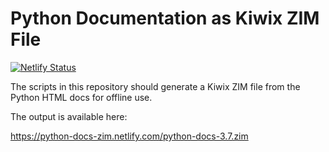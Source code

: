 # Python Documentation as Kiwix ZIM File

[![Netlify Status](https://api.netlify.com/api/v1/badges/a4afbb45-71a1-48d3-982c-a79284e7b452/deploy-status)](https://app.netlify.com/sites/python-docs-zim/deploys)

The scripts in this repository should generate a Kiwix ZIM file from the Python HTML docs for offline use.

The output is available here:

https://python-docs-zim.netlify.com/python-docs-3.7.zim
